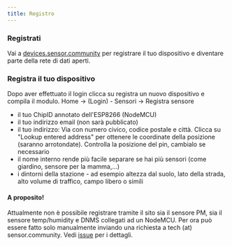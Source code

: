 ```yaml
---
title: Registro
---
```


### Registrati

Vai a [devices.sensor.community](https://devices.sensor.community/register) per registrare il tuo dispositivo e diventare parte della rete di dati aperti.


### Registra il tuo dispositivo
Dopo aver effettuato il login clicca su registra un nuovo dispositivo e compila il modulo.
Home -> (Login) - Sensori -> Registra sensore

* il tuo ChipID annotato dell'ESP8266 (NodeMCU)
* il tuo indirizzo email (non sarà pubblicato)
* il tuo indirizzo: Via con numero civico, codice postale e città. Clicca su "Lookup entered address" per ottenere le coordinate della posizione (saranno arrotondate). Controlla la posizione del pin, cambialo se necessario
* il nome interno rende più facile separare se hai più sensori (come giardino, sensore per la mamma,...)
* i dintorni della stazione - ad esempio altezza dal suolo, lato della strada, alto volume di traffico, campo libero o simili


#### A proposito!
Attualmente non è possibile registrare tramite il sito sia il sensore PM, sia il sensore temp/humidity e DNMS collegati ad un NodeMCU.
Per ora può essere fatto solo manualmente inviando una richiesta a tech (at) sensor.community.
Vedi [issue](https://github.com/opendata-stuttgart/sensor.community/issues/117) per i dettagli.

